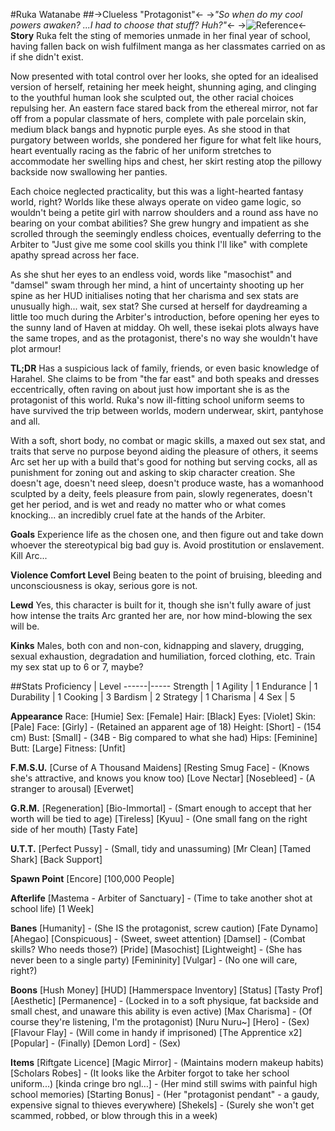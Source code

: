 #Ruka Watanabe
##->Clueless "Protagonist"<-
->*"So when do my cool powers awaken? ...I had to choose that stuff? Huh?"*<-
 ->![Reference](https://i.imgur.com/o1vUjIe.png)<-
**Story**
Ruka felt the sting of memories unmade in her final year of school, having fallen back on wish fulfilment manga as her classmates carried on as if she didn't exist. 
 
Now presented with total control over her looks, she opted for an idealised version of herself, retaining her meek height, shunning aging, and clinging to the youthful human look she sculpted out, the other racial choices repulsing her. An eastern face stared back from the ethereal mirror, not far off from a popular classmate of hers, complete with pale porcelain skin, medium black bangs and hypnotic purple eyes. As she stood in that purgatory between worlds, she pondered her figure for what felt like hours, heart eventually racing as the fabric of her uniform stretches to accommodate her swelling hips and chest, her skirt resting atop the pillowy backside now swallowing her panties.
 
Each choice neglected practicality, but this was a light-hearted fantasy world, right? Worlds like these always operate on video game logic, so wouldn't being a petite girl with narrow shoulders and a round ass have no bearing on your combat abilities? She grew hungry and impatient as she scrolled through the seemingly endless choices, eventually deferring to the Arbiter to "Just give me some cool skills you think I'll like" with complete apathy spread across her face. 
 
As she shut her eyes to an endless void, words like "masochist" and "damsel" swam through her mind, a hint of uncertainty shooting up her spine as her HUD initialises noting that her charisma and sex stats are unusually high... wait, sex stat? She cursed at herself for daydreaming a little too much during the Arbiter's introduction, before opening her eyes to the sunny land of Haven at midday. Oh well, these isekai plots always have the same tropes, and as the protagonist, there's no way she wouldn't have plot armour!
 
 
**TL;DR**
Has a suspicious lack of family, friends, or even basic knowledge of Harahel. She claims to be from "the far east" and both speaks and dresses eccentrically, often raving on about just how important she is as the protagonist of this world. Ruka's now ill-fitting school uniform seems to have survived the trip between worlds, modern underwear, skirt, pantyhose and all.

With a soft, short body, no combat or magic skills, a maxed out sex stat, and traits that serve no purpose beyond aiding the pleasure of others, it seems Arc set her up with a build that's good for nothing but serving cocks, all as punishment for zoning out and asking to skip character creation. She doesn't age, doesn't need sleep, doesn't produce waste, has a womanhood sculpted by a deity, feels pleasure from pain, slowly regenerates, doesn't get her period, and is wet and ready no matter who or what comes knocking... an incredibly cruel fate at the hands of the Arbiter.
 
**Goals**
Experience life as the chosen one, and then figure out and take down whoever the stereotypical big bad guy is. 
Avoid prostitution or enslavement.
Kill Arc...
 
**Violence Comfort Level**
Being beaten to the point of bruising, bleeding and unconsciousness is okay, serious gore is not.
 
 
**Lewd**
Yes, this character is built for it, though she isn't fully aware of just how intense the traits Arc granted her are, nor how mind-blowing the sex will be.
 
 
**Kinks**
Males, both con and non-con, kidnapping and slavery, drugging, sexual exhaustion, degradation and humiliation, forced clothing, etc. 
Train my sex stat up to 6 or 7, maybe?
 
 ##Stats
Proficiency | Level
------|-----
Strength | 1
Agility | 1
Endurance | 1
Durability | 1
Cooking | 3
Bardism | 2
Strategy | 1
Charisma | 4
Sex | 5

**Appearance**
Race: [Humie]
Sex: [Female]
Hair: [Black]
Eyes: [Violet]
Skin: [Pale]
Face: [Girly] - (Retained an apparent age of 18)
Height: [Short] - (154 cm)
Bust: [Small] - (34B - Big compared to what she had)
Hips: [Feminine]
Butt: [Large]
Fitness: [Unfit]
 
 
**F.M.S.U.**
[Curse of A Thousand Maidens]
[Resting Smug Face] - (Knows she's attractive, and knows you know too)
[Love Nectar]
[Nosebleed] - (A stranger to arousal)
[Everwet]
 
 
**G.R.M.**
[Regeneration] 
[Bio-Immortal] - (Smart enough to accept that her worth will be tied to age)
[Tireless]
[Kyuu] - (One small fang on the right side of her mouth)
[Tasty Fate]
 
 
**U.T.T.** 
[Perfect Pussy] - (Small, tidy and unassuming)
[Mr Clean] 
[Tamed Shark] 
[Back Support]
 
 
**Spawn Point**
[Encore]
[100,000 People]
 
**Afterlife**
[Mastema - Arbiter of Sanctuary] - (Time to take another shot at school life)
[1 Week]
 
 
**Banes** 
[Humanity] - (She IS the protagonist, screw caution)
[Fate Dynamo]
[Ahegao] 
[Conspicuous] - (Sweet, sweet attention)
[Damsel] - (Combat skills? Who needs those?)
[Pride] 
[Masochist] 
[Lightweight] - (She has never been to a single party)
[Femininity] 
[Vulgar] - (No one will care, right?)
 
 
**Boons** 
[Hush Money] 
[HUD] 
[Hammerspace Inventory]
[Status]
[Tasty Prof]
[Aesthetic]
[Permanence] - (Locked in to a soft physique, fat backside and small chest, and unaware this ability is even active)
[Max Charisma] - (Of course they're listening, I'm the protagonist)
[Nuru Nuru~]
[Hero] - (Sex)
[Flavour Flay] - (Will come in handy if imprisoned)
[The Apprentice x2] 
[Popular] - (Finally)
[Demon Lord] - (Sex)
 
 
**Items** 
[Riftgate Licence]
[Magic Mirror] - (Maintains modern makeup habits)
[Scholars Robes] - (It looks like the Arbiter forgot to take her school uniform...)
[kinda cringe bro ngl…] - (Her mind still swims with painful high school memories)
[Starting Bonus] - (Her "protagonist pendant" - a gaudy, expensive signal to thieves everywhere)
[Shekels] - (Surely she won't get scammed, robbed, or blow through this in a week)
